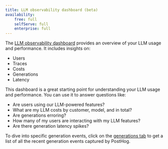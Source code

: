 ```yaml
---
title: LLM observability dashboard (beta)
availability:
    free: full
    selfServe: full
    enterprise: full
---
```


The [LLM observability dashboard](https://us.posthog.com/llm-observability) provides an overview of your LLM usage and performance. It includes insights on:

- Users
- Traces
- Costs
- Generations
- Latency

<ProductScreenshot
    imageLight="https://res.cloudinary.com/dmukukwp6/image/upload/Clean_Shot_2025_01_15_at_08_31_29_4e1702243d.png"
    imageDark="https://res.cloudinary.com/dmukukwp6/image/upload/Clean_Shot_2025_01_15_at_08_31_11_66aa4e13b7.png"
    alt="LLM observability dashboard"
    classes="rounded"
/>

This dashboard is a great starting point for understanding your LLM usage and performance. You can use it to answer questions like:

- Are users using our LLM-powered features?
- What are my LLM costs by customer, model, and in total?
- Are generations erroring?
- How many of my users are interacting with my LLM features?
- Are there generation latency spikes?

To dive into specific generation events, click on the [generations tab](https://us.posthog.com/llm-observability/generations) to get a list of all the recent generation events captured by PostHog.